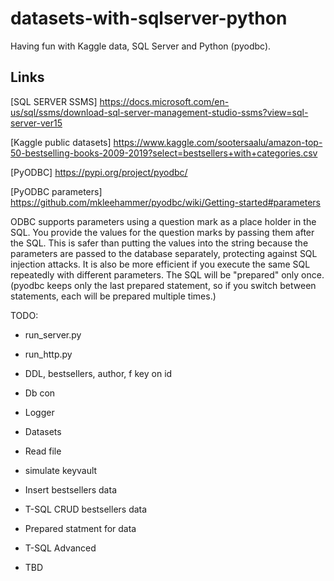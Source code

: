 # datasets-with-sqlserver-python
Having fun with Kaggle data, SQL Server and Python (pyodbc).

## Links 
[SQL SERVER SSMS] https://docs.microsoft.com/en-us/sql/ssms/download-sql-server-management-studio-ssms?view=sql-server-ver15

[Kaggle public datasets] https://www.kaggle.com/sootersaalu/amazon-top-50-bestselling-books-2009-2019?select=bestsellers+with+categories.csv

[PyODBC] https://pypi.org/project/pyodbc/

[PyODBC parameters] https://github.com/mkleehammer/pyodbc/wiki/Getting-started#parameters

ODBC supports parameters using a question mark as a place holder in the SQL. 
You provide the values for the question marks by passing them after the SQL.
This is safer than putting the values into the string because the parameters are passed to the database separately, 
protecting against SQL injection attacks. It is also be more efficient if you execute the same SQL repeatedly with different parameters. 
The SQL will be "prepared" only once. (pyodbc keeps only the last prepared statement, so if you switch between statements, each will be prepared multiple times.)


TODO:
* run_server.py
* run_http.py

* DDL, bestsellers, author, f key on id
* Db con 
* Logger 
* Datasets
* Read file
* simulate keyvault
* Insert bestsellers data
* T-SQL CRUD bestsellers data
* Prepared statment for data
* T-SQL Advanced
* TBD